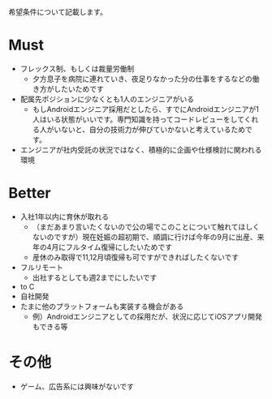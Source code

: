 希望条件について記載します。

# Must

* フレックス制、もしくは裁量労働制
    * 夕方息子を病院に連れていき、夜足りなかった分の仕事をするなどの働き方がしたいためです
* 配属先ポジションに少なくとも1人のエンジニアがいる
    * もしAndroidエンジニア採用だとしたら、すでにAndroidエンジニアが1人はいる状態がいいです。専門知識を持ってコードレビューをしてくれる人がいないと、自分の技術力が伸びていかないと考えているためです。
* エンジニアが社内受託の状況ではなく、積極的に企画や仕様検討に関われる環境

# Better

* 入社1年以内に育休が取れる
    * （まだあまり言いたくないので公の場でこのことについて触れてほしくないのですが）現在妊娠の超初期で、順調に行けば今年の9月に出産、来年の4月にフルタイム復帰にしたいためです
    * 産休のみ取得で11,12月頃復帰も可ですができればしたくないです
* フルリモート
    * 出社するとしても週2までにしたいです
* to C
* 自社開発
* たまに他のプラットフォームも実装する機会がある
    * 例）Androidエンジニアとしての採用だが、状況に応じてiOSアプリ開発もできる等
    
    
# その他

* ゲーム、広告系には興味がないです